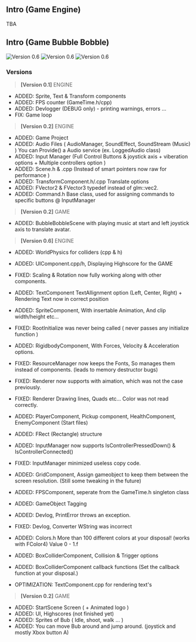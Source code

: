 ## Intro (Game Engine)

TBA

## Intro (Game Bubble Bobble)
 ![Version 0.6](https://i.gyazo.com/6249282b5138d75cb3c9386698e2c8c7.png)
  ![Version 0.6](https://i.gyazo.com/6249282b5138d75cb3c9386698e2c8c7.png)
   ![Version 0.6](https://i.gyazo.com/6249282b5138d75cb3c9386698e2c8c7.png)

### Versions
 > **[Version 0.1]** ENGINE
- ADDED: Sprite, Text & Transform components
- ADDED: FPS counter (GameTime.h/cpp)
- ADDED: Devlogger (DEBUG only) - printing warnings, errors ...
- FIX: Game loop



 > **[Version 0.2]** ENGINE
- ADDED: Game Project
- ADDED: Audio Files ( AudioManager, SoundEffect, SoundStream (Music) ) You can Provide() a Audio service (ex. LoggedAudio class)
- ADDED: Input Manager (Full Control Buttons & joystick axis + viberation options + Multiple controllers option )
- ADDED: Scene.h & .cpp (Instead of smart pointers now raw for performance )
- ADDED: TransformComponent.h/.cpp Translate options
- ADDED: FVector2 & FVector3 typedef instead of glm::vec2.
- ADDED: Command.h Base class, used for assigning commands to specific buttons @ InputManager
 > **[Version 0.2]** GAME
- ADDED: BubbleBobbleScene with playing music at start and left joystick axis to translate avatar.



 > **[Version 0.6]** ENGINE
- ADDED: WorldPhysics for colliders (cpp & h)
- ADDED: UIComponent.cpp/h, Displaying Highscore for the GAME
- FIXED: Scaling & Rotation now fully working along with other components.
- ADDED: TextComponent TextAllignment option (Left, Center, Right) + Rendering Text now in correct position
- ADDED: SpriteComponent, With insertable Animation, And clip width/height etc...
- FIXED: RootInitialize was never being called ( never passes any initialize function )
- ADDED: RigidbodyComponent, With Forces, Velocity & Acceleration options.
- FIXED: ResourceManager now keeps the Fonts, So manages them instead of components. (leads to memory destructor bugs)
- FIXED: Renderer now supports with aimation, which was not the case previously.
- FIXED: Renderer Drawing lines, Quads etc... Color was not read correctly.
- ADDED: PlayerComponent, Pickup component, HealthComponent, EnemyComponent (Start files)
- ADDED: FRect (Rectangle) structure
- ADDED: InputManager now supports IsControllerPressedDown() & IsControllerConnected()
- FIXED: InputManager minimized useless copy code.
- ADDED: GridComponent, Assign gameobject to keep them between the screen resolution. (Still some tweaking in the future)
- ADDED: FPSComponent, seperate from the GameTime.h singleton class
- ADDED: GameObject Tagging
- ADDED: Devlog, PrintError throws an exception.
- FIXED: Devlog, Converter WString was incorrect
- ADDED: Colors.h More than 100 different colors at your disposal! (works with FColor4) Value 0 - 1.f
- ADDED: BoxColliderComponent, Collision & Trigger options
- ADDED: BoxColliderComponent callback functions (Set the callback function at your disposal.)

- OPTIMIZATION: TextComponent.cpp for rendering text's 
 > **[Version 0.2]** GAME
- ADDED: StartScene Screen ( + Animated logo )
- ADDED: UI, Highscores (not finished yet)
- ADDED: Sprites of Bub ( Idle, shoot, walk ... )
- ADDED: You can move Bub around and jump around. (joystick and mostly Xbox button A)



